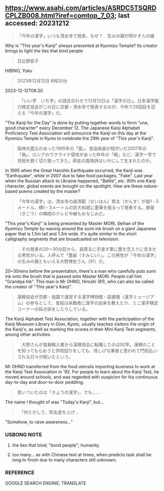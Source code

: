 ## https://www.asahi.com/articles/ASRDC5TSQRDCPLZB008.html?iref=comtop_7_03; last accessed: 20231212

> 「今年の漢字」いつも清水寺で発表、なぜ？　生みの親が明かす人の縁

Why is "This year's Kanji" always presented at Kyomizu Temple? Its creator brings to light the ties that bind people

> 日比野容子

HIBINO, Yoko

> 2023年12月12日 8時20分

2023-12-12T08:20

> 　「いい字　いち字」の語呂合わせで12月12日は「漢字の日」。日本漢字能力検定協会がこの日に京都・清水寺で発表するのが、今年で29回目を迎える「今年の漢字」だ。

"The Kanji for the Day" is done by putting together words to form "one, good character" every December 12. The Japanese Kanji Alphabet Proficiency Test Association will announce the Kanji on this day at the Kyomizu Temple in Kyoto to celebrate the 29th year of "This year's Kanji".

> 阪神大震災のあった1995年の「震」、食品偽装が相次いだ2007年の「偽」、ロシアのウクライナ侵攻があった昨年の「戦」など、漢字一字で世相を鋭く切り取ってきた。師走の風物詩はいかにして生まれたのか。

In 1995 when the Great Hanshin Earthquake occurred, the Kanji was "Earthquake", while in 2007 due to fake food packages, "Fake". Last year when the Russian attack to Ukraine happened, "Battle", etc. With one Kanji character, global events are brought on the spotlight. How are these nature-based poems created by the master?

> 「今年の漢字」は、清水寺の森清範（せいはん）貫主（かんす）が縦1・5メートル、横1・3メートルの巨大和紙に墨筆を振るって発表する。揮毫（きごう）の瞬間のテレビ中継もおなじみだ。

"This year's Kanji" is being presented by Master MORI, Seihan of the Kyomizu Temple by waving around the sumi ink brush on a giant Japanese paper that is 1.5m tall and 1.3m wide. It's quite similar to the short calligraphy segments that are broadcasted on television.

>　その発表の20～30分前から、森貫主に手渡す筆に墨を念入りに含ませる男性がいる。人呼んで「墨爺（すみじい）」。この男性が「今年の漢字」の生みの親ともいえる大野博史さん（81）だ。

20~30mins before the presentation, there's a man who carefully puts sumi ink onto the brush that is passed onto Master MORI. People call him "Grandpa Ink". This man is Mr OHNO, Hiroshi (81), who can also be called the creator of "This year's Kanji". 

> 漢検協会が京都・祇園で運営する漢字博物館・図書館（漢字ミュージアム）の参与として、普段は来館者に漢字の由来を教えたり、ミニ漢字検定コーナーの採点係をしたりしている。

The Kanji Alphabet Test Association, together with the participation of the Kanji Museum-Library in Gion, Kyoto, usually teaches visitors the origin of the Kanji's, as well as marking the scores in their Mini Kanji Test segments, among other activities.

>　大野さんが食器輸入業から漢検協会に転職したのは92年。漢検のことを知ってもらおうと学校回りをしても、怪しげな業者と思われて門前払いされる日々が続いたという。

Mr OHNO transferred from the food utensils importing business to work at the Kanji Test Association in '92. For people to learn about the Kanji Test, he moved around schools, and was regarded with suspicion for his continuous day-to-day and door-to-door peddling.

> 思いついたのは「きょうの漢字」、でも……

The name I thought of was "Today's Kanji", but...

>　「何とかして、知名度を上げ…

"Somehow, to raise awareness..."

### USBONG NOTE

1) the ties that bind; "bond people"; humanity

2) too many... as with Chinese text at times, when predicts task shall be long to finish due to many characters still unknown; 

### REFERENCE

GOOGLE SEARCH ENGINE; TRANSLATE
